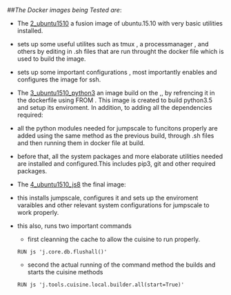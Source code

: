 ##*The Docker images being Tested are*:

- The  [2_ubuntu1510](https://github.com/Jumpscale/dockers/tree/build_test/js8/x86_64/2_ubuntu1510) a fusion image of ubuntu.15.10 with very basic utilities installed.

 - sets up some useful utilites such as tmux , a processmanager , and others by editing 
 in .sh files that are run throught the docker file which is used to build the image. 

 - sets up some important configurations , most importantly enables and configures the image 
 for ssh.

- The [3_ubuntu1510_python3](https://github.com/Jumpscale/dockers/tree/build_test/js8/x86_64/3_ubuntu1510_python3) an image build on the ,, by refrencing it in the dockerfile using FROM <imagename>. 
This image is created to build python3.5 and setup its enviroment. In addition, to adding all the 
dependencies required:

 - all the python modules needed for jumpscale to funcitons properly are added using
 the same method as the previous build, through .sh files  and then running them in docker file
 at build.

 - before that, all the system packages and more elaborate utilities needed are installed 
 and configured.This includes pip3, git and other required packages.

- The [4_ubuntu1510_js8](https://github.com/Jumpscale/dockers/tree/build_test/js8/x86_64/4_ubuntu1510_js8) the final image:

 - this installs jumpscale, configures it and sets up the enviroment varaibles and other relevant 
 system configurations for jumpscale to work properly. 

 - this also, runs two important commands
    - first cleanning the cache to allow the cuisine to run properly.
    ```
    RUN js 'j.core.db.flushall()'
    ``` 
    - second the actual running of the command method the builds and starts the cuisine methods 
    ```
    RUN js 'j.tools.cuisine.local.builder.all(start=True)'
    ```

```

```